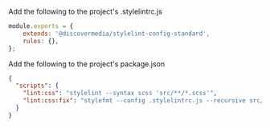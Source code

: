 Add the following to the project's .stylelintrc.js
```js
module.exports = {
    extends: '@discovermedia/stylelint-config-standard',
    rules: {},
};
```
Add the following to the project's package.json
```json
{
  "scripts": {
    "lint:css": "stylelint --syntax scss 'src/**/*.scss'",
    "lint:css:fix": "stylefmt --config .stylelintrc.js --recursive src/**/*.scss"
  }
}
```
